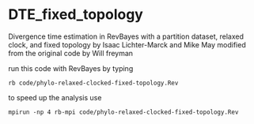# DTE_fixed_topology
Divergence time estimation in RevBayes with a partition dataset, relaxed clock, and fixed topology
by Isaac Lichter-Marck and Mike May
modified from the original code by Will freyman 

run this code with RevBayes by typing

```
rb code/phylo-relaxed-clocked-fixed-topology.Rev

```
to speed up the analysis use

```
mpirun -np 4 rb-mpi code/phylo-relaxed-clocked-fixed-topology.Rev
```
